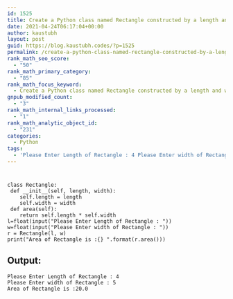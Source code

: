 ```yaml
---
id: 1525
title: Create a Python class named Rectangle constructed by a length and width and a method that will compute the area of a rectangle.
date: 2021-04-24T06:17:04+00:00
author: kaustubh
layout: post
guid: https://blog.kaustubh.codes/?p=1525
permalink: /create-a-python-class-named-rectangle-constructed-by-a-length-and-width-and-a-method-that-will-compute-the-area-of-a-rectangle/
rank_math_seo_score:
  - "50"
rank_math_primary_category:
  - "85"
rank_math_focus_keyword:
  - Create a Python class named Rectangle constructed by a length and width and a method that will compute the area of a rectangle.
gnpub_modified_count:
  - "3"
rank_math_internal_links_processed:
  - "1"
rank_math_analytic_object_id:
  - "231"
categories:
  - Python
tags:
  - 'Please Enter Length of Rectangle : 4 Please Enter width of Rectangle : 5 Area of Rectangle is :20.0'
---
```

# 

<pre class="wp-block-code"><code>class Rectangle:
 def __init__(self, length, width):
    self.length = length
    self.width = width
 def area(self):
    return self.length * self.width
l=float(input("Please Enter Length of Rectangle : "))
w=float(input("Please Enter width of Rectangle : "))
r = Rectangle(l, w)
print("Area of Rectangle is :{} ".format(r.area()))</code></pre>

## Output:

<pre class="wp-block-code"><code>Please Enter Length of Rectangle : 4
Please Enter width of Rectangle : 5
Area of Rectangle is :20.0 </code></pre>